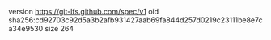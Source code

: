 version https://git-lfs.github.com/spec/v1
oid sha256:cd92703c92d5a3b2afb931427aab69fa844d257d0219c23111be8e7ca34e9530
size 264
